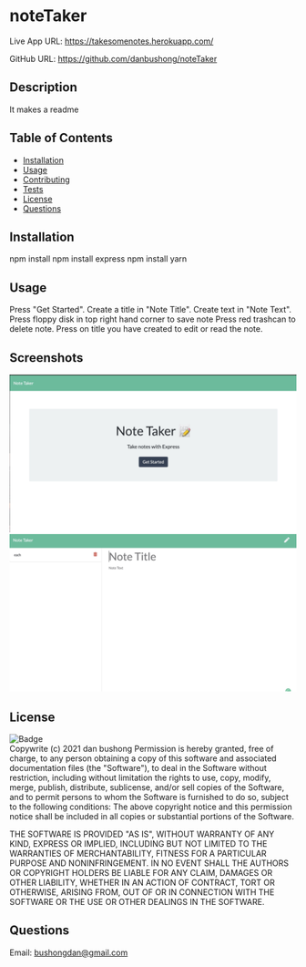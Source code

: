 # noteTaker

Live App URL: https://takesomenotes.herokuapp.com/

GitHub URL: https://github.com/danbushong/noteTaker

## Description
  It makes a readme 
  ## Table of Contents
  * [Installation](#Installation)
  * [Usage](#Usage)
  * [Contributing](#Contributing)
  * [Tests](#Tests)
  * [License](#License)
  * [Questions](#Questions)
  ## Installation
  npm install
  npm install express
  npm install yarn
  ## Usage
  Press "Get Started".
  Create a title in "Note Title".
  Create text in "Note Text".
  Press floppy disk in top right hand corner to save note
  Press red trashcan to delete note.
  Press on title you have created to edit or read the note.

  ## Screenshots
  <img src="https://github.com/danbushong/noteTaker/blob/main/titleNoteTaker.jpg?raw=true">
  <img src="https://github.com/danbushong/noteTaker/blob/main/noteTaker.jpg?raw=true">
  

  
  ## License
  ![Badge](https://img.shields.io/badge/license-MIT-green)<br>
  Copywrite (c) 2021 dan bushong
  Permission is hereby granted, free of charge, to any person obtaining a copy of this software
  and associated documentation files (the "Software"), to deal in the Software without restriction, 
  including without limitation the rights to use, copy, modify, merge, publish, distribute,
  sublicense, and/or sell copies of the Software,
  and to permit persons to whom the Software is furnished to do so, subject to the following conditions:
  The above copyright notice and this permission notice shall be included in all copies or substantial portions of the Software.
  
  THE SOFTWARE IS PROVIDED "AS IS", WITHOUT WARRANTY OF ANY KIND, 
  EXPRESS OR IMPLIED, INCLUDING BUT NOT LIMITED TO THE WARRANTIES OF MERCHANTABILITY, 
  FITNESS FOR A PARTICULAR PURPOSE AND NONINFRINGEMENT. 
  IN NO EVENT SHALL THE AUTHORS OR COPYRIGHT HOLDERS BE LIABLE FOR ANY CLAIM, DAMAGES OR OTHER LIABILITY, 
  WHETHER IN AN ACTION OF CONTRACT, TORT OR OTHERWISE, ARISING FROM, 
  OUT OF OR IN CONNECTION WITH THE SOFTWARE OR THE USE OR OTHER DEALINGS IN THE SOFTWARE.
  ## Questions
  Email: bushongdan@gmail.com<br>
 
